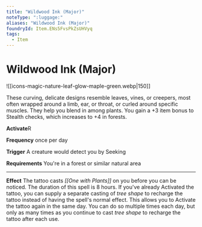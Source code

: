 ```yaml
---
title: "Wildwood Ink (Major)"
noteType: ":luggage:"
aliases: "Wildwood Ink (Major)"
foundryId: Item.ENs5FvsPkZsUHVyq
tags:
  - Item
---
```


# Wildwood Ink (Major)
![[icons-magic-nature-leaf-glow-maple-green.webp|150]]

These curving, delicate designs resemble leaves, vines, or creepers, most often wrapped around a limb, ear, or throat, or curled around specific muscles. They help you blend in among plants. You gain a +3 item bonus to Stealth checks, which increases to +4 in forests.

**Activate**R

**Frequency** once per day

**Trigger** A creature would detect you by Seeking

**Requirements** You're in a forest or similar natural area

* * *

**Effect** The tattoo casts _[[One with Plants]]_ on you before you can be noticed. The duration of this spell is 8 hours. If you've already Activated the tattoo, you can supply a separate casting of _tree shape_ to recharge the tattoo instead of having the spell's normal effect. This allows you to Activate the tattoo again in the same day. You can do so multiple times each day, but only as many times as you continue to cast _tree shape_ to recharge the tattoo after each use.
